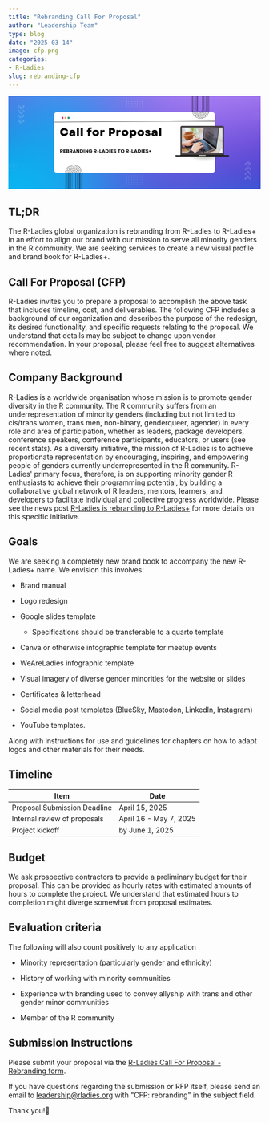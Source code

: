 ```yaml
---
title: "Rebranding Call For Proposal"
author: "Leadership Team"
type: blog
date: "2025-03-14"
image: cfp.png
categories: 
- R-Ladies
slug: rebranding-cfp
---
```


![Colors fade blue to violet left to right with white box in the middle that says Call for Proposal Rebranding R-Ladies to R-Ladies+; image of laptop adjacent.](cfp.png)

## TL;DR

The R-Ladies global organization is rebranding from R-Ladies to R-Ladies+ in an effort to align our brand with our mission to serve all minority genders in the R community.
We are seeking services to create a new visual profile and brand book for R-Ladies+.

## Call For Proposal (CFP)

R-Ladies invites you to prepare a proposal to accomplish the above task that includes timeline, cost, and deliverables.
The following CFP includes a background of our organization and describes the purpose of the redesign, its desired functionality, and specific requests relating to the proposal.
We understand that details may be subject to change upon vendor recommendation.
In your proposal, please feel free to suggest alternatives where noted.

## Company Background

R-Ladies is a worldwide organisation whose mission is to promote gender diversity in the R community.
The R community suffers from an underrepresentation of minority genders (including but not limited to cis/trans women, trans men, non-binary, genderqueer, agender) in every role and area of participation, whether as leaders, package developers, conference speakers, conference participants, educators, or users (see recent stats).
As a diversity initiative, the mission of R-Ladies is to achieve proportionate representation by encouraging, inspiring, and empowering people of genders currently underrepresented in the R community.
R-Ladies' primary focus, therefore, is on supporting minority gender R enthusiasts to achieve their programming potential, by building a collaborative global network of R leaders, mentors, learners, and developers to facilitate individual and collective progress worldwide.
Please see the news post [R-Ladies is rebranding to R-Ladies+](https://rladies.org/news/rebranding-announcement/) for more details on this specific initiative.

## Goals

We are seeking a completely new brand book to accompany the new R-Ladies+ name.
We envision this involves:

-   Brand manual

-   Logo redesign

-   Google slides template

    -   Specifications should be transferable to a quarto template

-   Canva or otherwise infographic template for meetup events

-   WeAreLadies infographic template

-   Visual imagery of diverse gender minorities for the website or slides

-   Certificates & letterhead
  
-   Social media post templates (BlueSky, Mastodon, LinkedIn, Instagram)

-   YouTube templates.
  
Along with instructions for use and guidelines for chapters on how to adapt logos and other materials for their needs.

## Timeline

| Item                         | Date                   |
|------------------------------|------------------------|
| Proposal Submission Deadline | April 15, 2025         |
| Internal review of proposals | April 16 - May 7, 2025 |
| Project kickoff              | by June 1, 2025        |

## Budget

We ask prospective contractors to provide a preliminary budget for their proposal.
This can be provided as hourly rates with estimated amounts of hours to complete the project.
We understand that estimated hours to completion might diverge somewhat from proposal estimates.

## Evaluation criteria

The following will also count positively to any application

-   Minority representation (particularly gender and ethnicity)

-   History of working with minority communities

-   Experience with branding used to convey allyship with trans and other gender minor communities

-   Member of the R community

## Submission Instructions

Please submit your proposal via the [R-Ladies Call For Proposal - Rebranding form](https://airtable.com/apphrsts5IruOEGJo/pagmZISNXBiAfDfpC/form).

If you have questions regarding the submission or RFP itself, please send an email to [leadership\@rladies.org](mailto:leadership@rladies.org) with "CFP: rebranding" in the subject field.

Thank you!💜
